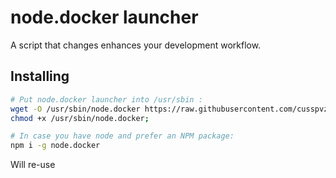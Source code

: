 # node.docker launcher

A script that changes enhances your development workflow.

## Installing

```bash
# Put node.docker launcher into /usr/sbin :
wget -O /usr/sbin/node.docker https://raw.githubusercontent.com/cusspvz/node.docker/master/launcher;
chmod +x /usr/sbin/node.docker;

# In case you have node and prefer an NPM package:
npm i -g node.docker
```

Will re-use